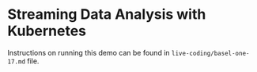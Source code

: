 # Streaming Data Analysis with Kubernetes

Instructions on running this demo can be found in `live-coding/basel-one-17.md` file.
